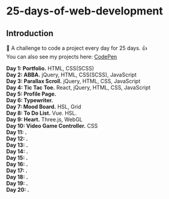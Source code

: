 # 25-days-of-web-development
## Introduction
📅 A challenge to code a project every day for 25 days. 👍 \
You can also see my projects here: [CodePen](https://codepen.io/zekaeria)

**Day 1: Portfolio.** HTML, CSS(SCSS)\
**Day 2: ABBA.** jQuery, HTML, CSS(SCSS), JavaScript \
**Day 3: Parallax Scroll.** jQuery, HTML, CSS, JavaScript \
**Day 4: Tic Tac Toe.** React, jQuery, HTML, CSS, JavaScript \
**Day 5: Profile Page.** \
**Day 6: Typewriter.** \
**Day 7: Mood Board.** HSL, Grid \
**Day 8: To Do List.** Vue. HSL.  \
**Day 9: Heart.** Three.js, WebGL \
**Day 10: Video Game Controller.** CSS \
**Day 11: .** \
**Day 12: .**  \
**Day 13: .**  \
**Day 14: .**  \
**Day 15: .** \
**Day 16: .** \
**Day 17: .**  \
**Day 18: .**   \
**Day 19: .** \
**Day 20: .**
